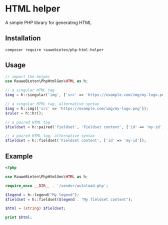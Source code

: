 # HTML helper

A simple PHP library for generating HTML

## Installation

    composer require rauwebieten/php-html-helper

## Usage

```php
// import the helper
use RauweBieten\PhpHtmlGen\HTML as h;

// a singular HTML tag
$img = h::singular('img', ['src' => 'https://example.com/img/my-logo.png']);

// a singular HTML tag, alternative syntax
$img = h::img(['src' => 'https://example.com/img/my-logo.png']);
$ruler = h::hr();

// a paired HTML tag
$fieldset = h::paired('fieldset', 'Fieldset content', ['id' => 'my-id']);

// a paired HTML tag, alternative syntax
$fieldset = h::fieldset('Fieldset content', ['id' => 'my-id']);
```

## Example

```php
<?php

use RauweBieten\PhpHtmlGen\HTML as h;

require_once __DIR__ . '/vendor/autoload.php';

$legend = h::legend("My legend");
$fieldset = h::fieldset($legend . "My fieldset content");

$html = (string) $fieldset;

print $html;
```

